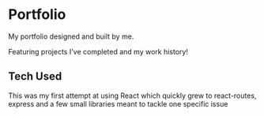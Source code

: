 # Portfolio

My portfolio designed and built by me.

Featuring projects I've completed and my work history!

## Tech Used

This was my first attempt at using React which quickly grew to react-routes, express and a few small libraries meant to tackle one specific issue

